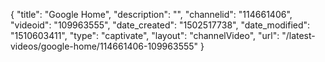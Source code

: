 {
    "title": "Google Home",
    "description": "",
    "channelid": "114661406",
    "videoid": "109963555",
    "date_created": "1502517738",
    "date_modified": "1510603411",
    "type": "captivate",
    "layout": "channelVideo",
    "url": "\/latest-videos\/google-home\/114661406-109963555"
}